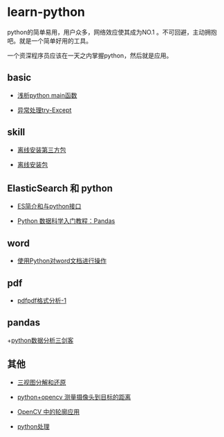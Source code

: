 # learn-python

python的简单易用，用户众多，网络效应使其成为NO.1 。不可回避，主动拥抱吧。就是一个简单好用的工具。

一个资深程序员应该在一天之内掌握python，然后就是应用。

## basic

+ [浅析python main函数](https://www.cnblogs.com/keguo/p/9760361.html)

+ [异常处理try-Except](https://www.jb51.net/article/157474.htm)

## skill

+ [离线安装第三方包](https://blog.csdn.net/topswim/article/details/79236888)

+ [离线安装包](https://www.cnblogs.com/wangshuyi/p/9313797.html)

## ElasticSearch 和 python

+ [ES简介和与python接口](https://cuiqingcai.com/6214.html)

+ [Python 数据科学入门教程：Pandas](https://www.jianshu.com/p/d9774cf1fea5)

## word

+ [使用Python对word文档进行操作](https://blog.csdn.net/wcg541/article/details/100999756)

## pdf

+ [pdfpdf格式分析-1](https://blog.csdn.net/steve_cui/article/details/81910632)

## pandas

+[python数据分析三剑客](https://www.cnblogs.com/peng104/p/10398490.html)

## 其他

+ [三视图分解和还原](https://www.xuexicn.com/archives/4197)

+ [python+opencv 测量摄像头到目标的距离](https://cloud.tencent.com/developer/news/4368)

+ [OpenCV 中的轮廓应用](https://zhuanlan.zhihu.com/p/77783347)

+ [python处理](https://www.yuanrenxue.com/tricks/python-process-pdf.html)

